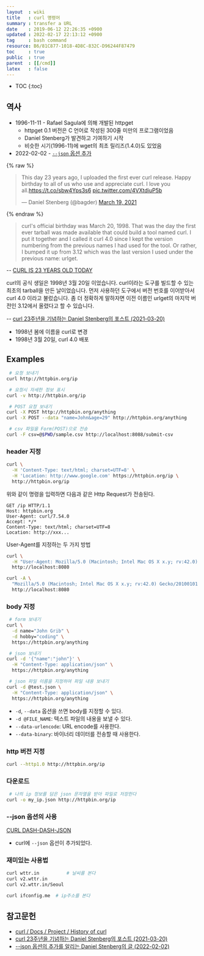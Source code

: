 ```yaml
---
layout  : wiki
title   : curl 명령어
summary : transfer a URL
date    : 2019-06-12 22:26:35 +0900
updated : 2022-02-17 22:13:12 +0900
tag     : bash command
resource: B6/81C877-1018-4D8C-832C-D96244F87479
toc     : true
public  : true
parent  : [[/cmd]]
latex   : false
---
```

* TOC
{:toc}

## 역사

- 1996-11-11 - Rafael Sagula에 의해 개발된 httpget
    - httpget 0.1 버전은 C 언어로 작성된 300줄 미만의 프로그램이었음
    - Daniel Stenberg가 발견하고 기여하기 시작
    - 비슷한 시기(1996-11)에 wget의 최초 릴리즈(1.4.0)도 있었음
- 2022-02-02 - [`--json` 옵션 추가]( https://daniel.haxx.se/blog/2022/02/02/curl-dash-dash-json/ )

{% raw %}
<blockquote class="twitter-tweet"><p lang="en" dir="ltr">This day 23 years ago, I uploaded the first ever curl release. Happy birthday to all of us who use and appreciate curl. I love you all.<a href="https://t.co/sbw4Yps3s6">https://t.co/sbw4Yps3s6</a> <a href="https://t.co/4VXtdiuP5b">pic.twitter.com/4VXtdiuP5b</a></p>&mdash; Daniel Stenberg (@bagder) <a href="https://twitter.com/bagder/status/1373047807876153349?ref_src=twsrc%5Etfw">March 19, 2021</a></blockquote> <script async src="https://platform.twitter.com/widgets.js" charset="utf-8"></script>
{% endraw %}

> curl's official birthday was March 20, 1998. That was the day the first ever tarball was made available that could build a tool named curl. I put it together and I called it curl 4.0 since I kept the version numbering from the previous names I had used for the tool. Or rather, I bumped it up from 3.12 which was the last version I used under the previous name: urlget.
>
-- [CURL IS 23 YEARS OLD TODAY]( https://daniel.haxx.se/blog/2021/03/20/curl-is-23-years-old-today/ )
>
curl의 공식 생일은 1998년 3월 20일 이었습니다. curl이라는 도구를 빌드할 수 있는 최초의 tarball을 만든 날이었습니다. 먼저 사용하던 도구에서 버전 번호를 이어받아서 curl 4.0 이라고 불렀습니다. 좀 더 정확하게 말하자면 이전 이름인 urlget의 마지막 버전인 3.12에서 올렸다고 할 수 있습니다.
>
-- [curl 23주년을 기념하는 Daniel Stenberg의 포스트 (2021-03-20)]( https://daniel.haxx.se/blog/2021/03/20/curl-is-23-years-old-today/ )

- 1998년 봄에 이름을 curl로 변경
- 1998년 3월 20일, curl 4.0 배포

## Examples
```sh
 # 요청 보내기
curl http://httpbin.org/ip

 # 요청시 자세한 정보 표시
curl -v http://httpbin.org/ip
```

```sh
 # POST 요청 보내기
curl -X POST http://httpbin.org/anything
curl -X POST --data "name=John&age=29" http://httpbin.org/anything

 # csv 파일을 Form(POST)으로 전송
curl -F csv=@$PWD/sample.csv http://localhost:8088/submit-csv
```

### header 지정
```sh
curl \
  -H 'Content-Type: text/html; charset=UTF=8' \
  -H 'Location: http://www.google.com' https://httpbin.org/ip \
  http://httpbin.org/ip
```

위와 같이 명령을 입력하면 다음과 같은 Http Request가 전송된다.

```text
GET /ip HTTP/1.1
Host: httpbin.org
User-Agent: curl/7.54.0
Accept: */*
Content-Type: text/html; charset=UTF=8
Location: http://xxx...
```

User-Agent를 지정하는 두 가지 방법

```sh
curl \
  -H "User-Agent: Mozilla/5.0 (Macintosh; Intel Mac OS X x.y; rv:42.0) Gecko/20100101 Firefox/42.0" \
  http://localhost:8080

curl -A \
  "Mozilla/5.0 (Macintosh; Intel Mac OS X x.y; rv:42.0) Gecko/20100101 Firefox/42.0" \
  http://localhost:8080
```

### body 지정
```sh
 # form 보내기
curl \
  -d name="John Grib" \
  -d hobby="coding" \
  https://httpbin.org/anything

 # json 보내기
curl -d '{"name":"john"}' \
  -H "Content-Type: application/json" \
  https://httpbin.org/anything

 # json 파일 이름을 지정하여 파일 내용 보내기
curl -d @test.json \
  -H "Content-Type: application/json" \
  https://httpbin.org/anything
```

* `-d`, `--data` 옵션을 쓰면 body를 지정할 수 있다.
* `-d @FILE_NAME`: 텍스트 파일의 내용을 보낼 수 있다.
* `--data-urlencode`: URL encode를 사용한다.
* `--data-binary`: 바이너리 데이터를 전송할 때 사용한다.


### http 버전 지정
```sh
curl --http1.0 http://httpbin.org/ip
```

### 다운로드
```sh
 # 나의 ip 정보를 담은 json 문자열을 받아 파일로 저장한다
curl -o my_ip.json http://httpbin.org/ip
```

### --json 옵션의 사용

[CURL DASH-DASH-JSON]( https://daniel.haxx.se/blog/2022/02/02/curl-dash-dash-json/ )

- curl에 `--json` 옵션이 추가되었다.

### 재미있는 사용법
```sh
curl wttr.in          # 날씨를 본다
curl v2.wttr.in
curl v2.wttr.in/Seoul

curl ifconfig.me  # ip주소를 본다
```

## 참고문헌

- [curl / Docs / Project / History of curl][curl-history]
- [curl 23주년을 기념하는 Daniel Stenberg의 포스트 (2021-03-20)]( https://daniel.haxx.se/blog/2021/03/20/curl-is-23-years-old-today/ )
- [--json 옵션의 추가를 알리는 Daniel Stenberg의 글 (2022-02-02)]( https://daniel.haxx.se/blog/2022/02/02/curl-dash-dash-json/ )

[curl-history]: https://curl.se/docs/history.html
[curl-23]: https://daniel.haxx.se/blog/2021/03/20/curl-is-23-years-old-today/

